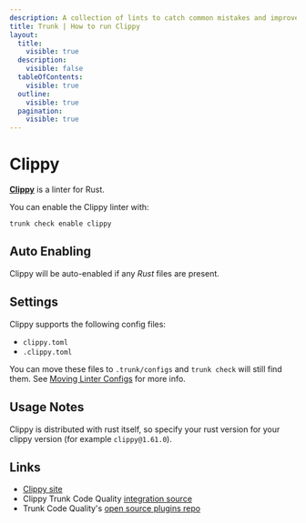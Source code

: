```yaml
---
description: A collection of lints to catch common mistakes and improve your Rust code.
title: Trunk | How to run Clippy
layout:
  title:
    visible: true
  description:
    visible: false
  tableOfContents:
    visible: true
  outline:
    visible: true
  pagination:
    visible: true
---
```


# Clippy

[**Clippy**](https://doc.rust-lang.org/clippy/) is a linter for Rust.

You can enable the Clippy linter with:

```shell
trunk check enable clippy
```

## Auto Enabling

Clippy will be auto-enabled if any *Rust* files are present.

## Settings

Clippy supports the following config files:
* `clippy.toml`
* `.clippy.toml`

You can move these files to `.trunk/configs` and `trunk check` will still find them. See [Moving Linter Configs](..#moving-linter-configs) for more info.


## Usage Notes

Clippy is distributed with rust itself, so specify your rust version for your clippy version (for example `clippy@1.61.0`).





## Links

- [Clippy site](https://doc.rust-lang.org/clippy/)
- Clippy Trunk Code Quality [integration source](https://github.com/trunk-io/plugins/tree/main/linters/clippy)
- Trunk Code Quality's [open source plugins repo](https://github.com/trunk-io/plugins/tree/main)
